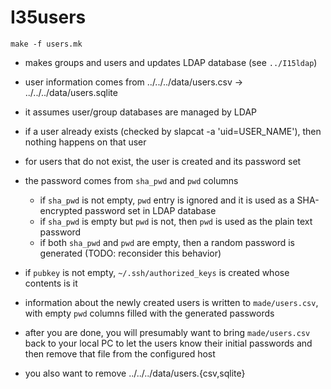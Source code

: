 # I35users

```
make -f users.mk
```

* makes groups and users and updates LDAP database (see `../I15ldap`)

* user information comes from ../../../data/users.csv -> ../../../data/users.sqlite 
* it assumes user/group databases are managed by LDAP
* if a user already exists (checked by slapcat -a 'uid=USER_NAME'), then nothing happens on that user
* for users that do not exist, the user is created and its password set
* the password comes from `sha_pwd` and `pwd` columns
  * if `sha_pwd` is not empty, `pwd` entry is ignored and it is used as a SHA-encrypted password set in LDAP database
  * if `sha_pwd` is empty but `pwd` is not, then `pwd` is used as the plain text password
  * if both `sha_pwd` and `pwd` are empty, then a random password is generated (TODO: reconsider this behavior)
* if `pubkey` is not empty, `~/.ssh/authorized_keys` is created whose contents is it

* information about the newly created users is written to `made/users.csv`, with empty `pwd` columns filled with the generated passwords
* after you are done, you will presumably want to bring `made/users.csv` back to your local PC to let the users know their initial passwords and then remove that file from the configured host
* you also want to remove ../../../data/users.{csv,sqlite}
